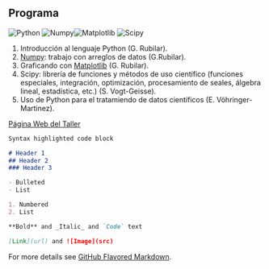 ## Programa

![Python](https://www.python.org/static/community_logos/python-logo-master-v3-TM.png) 
![Numpy](https://upload.wikimedia.org/wikipedia/en/1/1b/NumPy_logo.png)![Matplotlib](https://upload.wikimedia.org/wikipedia/en/thumb/5/56/Matplotlib_logo.svg/320px-Matplotlib_logo.svg.png) ![Scipy](https://upload.wikimedia.org/wikipedia/en/5/58/Scipylogo.png)

1. Introducción al lenguaje Python (G. Rubilar).
2. [Numpy](http://www.numpy.org): trabajo con arreglos de datos (G.Rubilar).
3. Graficando con [Matplotlib](http://www.matplotlib.org) (G. Rubilar).
4. Scipy: librerı́a de funciones y métodos de uso cientı́fico (funciones especiales, integración, optimización, procesamiento de seales, álgebra lineal, estadı́stica, etc.) (S. Vogt-Geisse).
5. Uso de Python para el tratamiendo de datos cientı́ficos (E. Vöhringer-Martinez).

[Página Web del Taller](https://gfrubi.github.io/TP17/)


```markdown
Syntax highlighted code block

# Header 1
## Header 2
### Header 3

- Bulleted
- List

1. Numbered
2. List

**Bold** and _Italic_ and `Code` text

[Link](url) and ![Image](src)
```

For more details see [GitHub Flavored Markdown](https://guides.github.com/features/mastering-markdown/).
